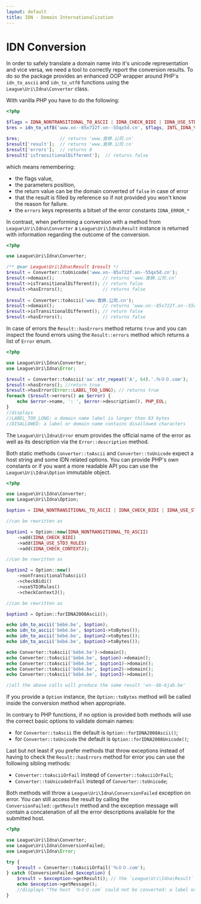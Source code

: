 ```yaml
---
layout: default
title: IDN - Domain Internationalization
---
```


IDN Conversion
===========

In order to safely translate a domain name into it's unicode representation and vice versa,
we need a tool to correctly report the conversion results. To do so the package provides an
enhanced OOP wrapper around PHP's `idn_to_ascii` and `idn_to_utf8` functions using the
`League\Uri\Idna\Converter` class.

With vanilla PHP you have to do the following:

```php
<?php

$flags = IDNA_NONTRANSITIONAL_TO_ASCII | IDNA_CHECK_BIDI | IDNA_USE_STD3_RULES | IDNA_CHECK_CONTEXTJ;
$res = idn_to_utf8('www.xn--85x722f.xn--55qx5d.cn', $flags, INTL_IDNA_VARIANT_UTS46, $result);

$res;               // returns 'www.食狮.公司.cn'
$result['result'];  // returns 'www.食狮.公司.cn'
$result['errors'];  // returns 0
$result['isTransitionalDifferent'];  // returns false
```

which means remembering:

- the flags value,
- the parameters position, 
- the return value can be the domain converted of `false` in case of error
- that the result is filled by reference so if not provided you won't know the reason for failure.
- the `errors` keys represents a bitset of the error constants `IDNA_ERROR_*`

In contrast, when performing a conversion with a method from `League\Uri\Idna\Converter` a `League\Uri\Idna\Result`
instance is returned with information regarding the outcome of the conversion.

```php
<?php

use League\Uri\Idna\Converter;

/** @var League\Uri\Idna\Result $result */
$result = Converter::toUnicode('www.xn--85x722f.xn--55qx5d.cn');
$result->domain();                  // returns 'www.食狮.公司.cn'
$result->isTransitionalDifferent(); // return false
$result->hasErrors();               // returns false
 
$result = Converter::toAscii('www.食狮.公司.cn');
$result->domain();                  // returns 'www.xn--85x722f.xn--55qx5d.cn'
$result->isTransitionalDifferent(); // return false
$result->hasErrors();               // returns false
```

In case of errors the `Result::hasErrors` method returns `true` and you can inspect the found errors
using the `Result::errors` method which returns a list of `Error` enum.

```php
<?php

use League\Uri\Idna\Converter;
use League\Uri\Idna\Error;

$result = Converter::toAscii('aa'.str_repeat('A', 64).'.％００.com');
$result->hasErrors(); //return true
$result->hasError(Error::LABEL_TOO_LONG); // returns true
foreach ($result->errors() as $error) {
    echo $error->name, ': ', $error->description(), PHP_EOL;
}
//displays
//LABEL_TOO_LONG: a domain name label is longer than 63 bytes
//DISALLOWED: a label or domain name contains disallowed characters
```

The `League\Uri\Idna\Error` enum provides the official name of the error as well as its description via
the `Error::description` method.

Both static methods `Converter::toAscii` and `Converter::toUnicode` expect a host string
and some IDN related options. You can provide PHP's own constants or if you want a more
readable API you can use the `League\Uri\Idna\Option` immutable object.

```php
<?php

use League\Uri\Idna\Converter;
use League\Uri\Idna\Option;

$option = IDNA_NONTRANSITIONAL_TO_ASCII | IDNA_CHECK_BIDI | IDNA_USE_STD3_RULES | IDNA_CHECK_CONTEXTJ;

//can be rewritten as

$option1 = Option::new(IDNA_NONTRANSITIONAL_TO_ASCII)
    ->add(IDNA_CHECK_BIDI)
    ->add(IDNA_USE_STD3_RULES)
    ->add(IDNA_CHECK_CONTEXTJ);

//can be rewritten as

$option2 = Option::new()
    ->nonTransitionalToAscii()
    ->checkBidi()
    ->useSTD3Rules()
    ->checkContextJ();

//can be rewritten as

$option3 = Option::forIDNA2008Ascii();

echo idn_to_ascii('bébé.be', $option);
echo idn_to_ascii('bébé.be', $option1->toBytes());
echo idn_to_ascii('bébé.be', $option2->toBytes());
echo idn_to_ascii('bébé.be', $option3->toBytes());

echo Converter::toAscii('bébé.be')->domain();
echo Converter::toAscii('bébé.be', $option)->domain();
echo Converter::toAscii('bébé.be', $option1)->domain();
echo Converter::toAscii('bébé.be', $option2)->domain();
echo Converter::toAscii('bébé.be', $option3)->domain();

//all the above calls will produce the same result 'xn--bb-bjab.be'
 ```

If you provide a `Option` instance, the `Option::toBytes` method will be called inside the conversion
method when appropriate.

In contrary to PHP functions, if no option is provided both methods will use the correct basic options to validate
domain names:

- for `Converter::toAscii` the default is `Option::forIDNA2008Ascii()`;
- for `Converter::toUnicode` the default is `Option::forIDNA2008Unicode()`;

Last but not least if you prefer methods that throw exceptions instead of having to check the `Result::hasErrors`
method for error you can use the following sibling methods:

- `Converter::toAsciiOrFail` insteqd of `Converter::toAsciiOrFail`;
- `Converter::toUnicodeOrFail` insteqd of `Converter::toUnicode`; 

Both methods will throw a `League\Uri\Idna\ConversionFailed` exception on error. You can still access the result
by calling the `ConversionFailed::getResult` method and the exception message will contain a concatenation of all the
error descriptions available for the submitted host.

```php
<?php

use League\Uri\Idna\Converter;
use League\Uri\Idna\ConversionFailed;
use League\Uri\Idna\Error;

try {
    $result = Converter::toAsciiOrFail('％００.com');
} catch (ConversionFailed $exception) {
    $result = $exception->getResult(); // the `League\Uri\Idna\Result` object
    echo $exception->getMessage(); 
    //displays "The host `％００.com` could not be converted: a label or domain name contains disallowed characters."
}
````
